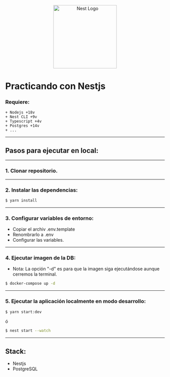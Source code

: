 <p align="center">
  <a href="http://nestjs.com/" target="blank">
    <img src="https://nestjs.com/img/logo-small.svg" width="200" alt="Nest Logo" />
  </a>
</p>

# Practicando con Nestjs
### Requiere:
    + Nodejs +18v
    + Nest CLI +9v
    + Typescript +4v
    + Postgres +14v
    + ...
___
## Pasos para ejecutar en local:
___
### 1. Clonar repositorio.
___
### 2. Instalar las dependencias:
```bash
$ yarn install
```
___
### 3. Configurar variables de entorno:
+ Copiar el archiv .env.template
+ Renombrarlo a .env
+ Configurar las variables.
___
### 4. Ejecutar imagen de la DB:
- Nota: La opción "-d" es para que la imagen siga ejecutándose aunque cerremos la terminal.
```bash
$ docker-compose up -d
```
___
### 5. Ejecutar la aplicación localmente en modo desarrollo:
```bash
$ yarn start:dev
```
ó
```bash
$ nest start --watch
```

___

## Stack:
+ Nestjs
+ PostgreSQL
